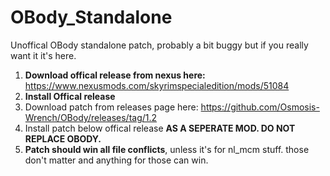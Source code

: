 # OBody_Standalone
Unoffical OBody standalone patch, probably a bit buggy but if you really want it it's here.

1. **Download offical release from nexus here:** https://www.nexusmods.com/skyrimspecialedition/mods/51084
2. **Install Offical release**
3. Download patch from releases page here: https://github.com/Osmosis-Wrench/OBody/releases/tag/1.2
4. Install patch below offical release **AS A SEPERATE MOD. DO NOT REPLACE OBODY.**  
5. **Patch should win all file conflicts**, unless it's for nl_mcm stuff. those don't matter and anything for those can win.  
